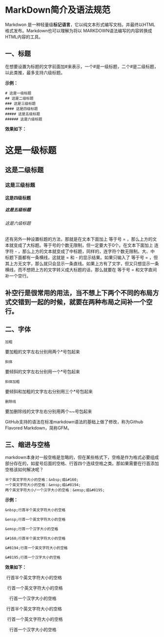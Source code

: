 MarkDown简介及语法规范
=
Markdwon 是一种轻量级**标记语言**，它以纯文本形式编写文档，并最终以HTML格式发布。Markdown也可以理解为将以 MARKDOWN语法编写的内容转换成HTML内容的工具。

## 一、标题

在想要设置为标题的文字前面加#来表示，一个#是一级标题，二个#是二级标题，以此类推，最多支持六级标题。

**示例：**
```
# 这是一级标题
## 这是二级标题
### 这是三级标题
#### 这是四级标题
##### 这是五级标题
###### 这是六级标题
```
**效果如下：**

# 这是一级标题
## 这是二级标题
### 这是三级标题
#### 这是四级标题
##### 这是五级标题
###### 这是六级标题

还有另外一种设置标题的方法，那就是在文本下面加上 等于号 = ，那么上方的文本就变成了大标题。等于号的个数无限制，但一定要大于0个。在文本下面加上 连字符 - ，那么上方的文本就变成了中标题，同样的，连字符个数无限制。大、中标题下面都有一条横线，这就是 = 和 - 的显示结果。如果只输入了 等于号 = ，但其上方无文字，那么就只会显示一条直线。如果上方有了文字，但又只想显示一条横线，而不想把上方的文字转义成大标题的话，那么就要在 等于号 = 和文字直间补一个空行。

补空行是很常用的用法，当不想上下两个不同的布局方式交错到一起的时候，就要在两种布局之间补一个空行。
-


## 二、字体

    加粗

要加粗的文字左右分别用两个*号包起来

    斜体

要倾斜的文字左右分别用一个*号包起来

    斜体加粗

要倾斜和加粗的文字左右分别用三个*号包起来

    删除线

要加删除线的文字左右分别用两个~~号包起来


GitHub支持的语法在标准markdown语法的基础上做了修改，称为Github Flavored Markdown，简称GFM。

## 三、缩进与空格

markdown本身对一般空格是忽略的，但在某些格式下，空格是作为格式必要组成部分存在的，如星号后面的空格、行首四个连续空格之类。那如果需要在行首添加空格该如何解决呢？
```
半个英文字符大小的空格：&nbsp;或&#160;
一个英文字符大小的空格：&ensp;或&#8194;
两个英文字符大小/一个汉字大小的空格：&emsp;或&#8195;
```
**示例：**
```
&nbsp;行首半个英文字符大小的空格

&ensp;行首一个英文字符大小的空格

&emsp;行首一个汉字大小的空格

&#160;行首半个英文字符大小的空格

&#8194;行首一个英文字符大小的空格

&#8195;行首一个汉字大小的空格
```
**效果如下：**

&nbsp;行首半个英文字符大小的空格

&ensp;行首一个英文字符大小的空格

&emsp;行首一个汉字大小的空格

&#160;行首半个英文字符大小的空格

&#8194;行首一个英文字符大小的空格

&#8195;行首一个汉字大小的空格


